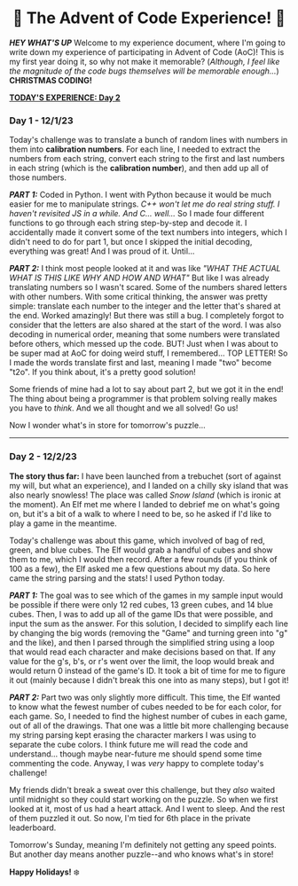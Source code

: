 <h1 align = 'center'> 🎀 The Advent of Code Experience! 🎀 </h1>

***HEY WHAT'S UP***
Welcome to my experience document, where I'm going to write down my experience of participating in Advent of Code (AoC)!
This is my first year doing it, so why not make it memorable?
(*Although, I feel like the magnitude of the code bugs themselves will be memorable enough...*)
**CHRISTMAS CODING!**

[**TODAY'S EXPERIENCE: Day 2**]("https://github.com/Valenciola/Advent-o-Code/blob/main/Experience.md#day-2---12223")

### Day 1 - 12/1/23

Today's challenge was to translate a bunch of random lines with numbers in them into **calibration numbers**.
For each line, I needed to extract the numbers from each string, convert each string to the first and last numbers in each string (which is the **calibration number**), and then add up all of those numbers.

***PART 1:***
Coded in Python. I went with Python because it would be much easier for me to manipulate strings.
*C++ won't let me do real string stuff. I haven't revisited JS in a while. And C... well...*
So I made four different functions to go through each string step-by-step and decode it. I accidentally made it convert some of the text numbers into integers, which I didn't need to do for part 1, but once I skipped the initial decoding, everything was great! And I was proud of it. Until...

***PART 2:***
I think most people looked at it and was like *"WHAT THE ACTUAL WHAT IS THIS LIKE WHY AND HOW AND WHAT"*
But like I was already translating numbers so I wasn't scared. Some of the numbers shared letters with other numbers. With some critical thinking, the answer was pretty simple: translate each number to the integer and the letter that's shared at the end. Worked amazingly! But there was still a bug. I completely forgot to consider that the letters are also shared at the start of the word. I was also decoding in numerical order, meaning that some numbers were translated before others, which messed up the code.
BUT! Just when I was about to be super mad at AoC for doing weird stuff, I remembered... TOP LETTER! So I made the words translate first and last, meaning I made "two" become "t2o". If you think about, it's a pretty good solution!

Some friends of mine had a lot to say about part 2, but we got it in the end! The thing about being a programmer is that problem solving really makes you have to *think*. And we all thought and we all solved! Go us!

Now I wonder what's in store for tomorrow's puzzle...

---

### Day 2 - 12/2/23

**The story thus far:** I have been launched from a trebuchet (sort of against my will, but what an experience), and I landed on a chilly sky island that was also nearly snowless! The place was called *Snow Island* (which is ironic at the moment). An Elf met me where I landed to debrief me on what's going on, but it's a bit of a walk to where I need to be, so he asked if I'd like to play a game in the meantime.

Today's challenge was about this game, which involved of bag of red, green, and blue cubes. The Elf would grab a handful of cubes and show them to me, which I would then record. After a few rounds (if you think of 100 as a few), the Elf asked me a few questions about my data. So here came the string parsing and the stats! I used Python today.

***PART 1:***
The goal was to see which of the games in my sample input would be possible if there were only 12 red cubes, 13 green cubes, and 14 blue cubes. Then, I was to add up all of the game IDs that were possible, and input the sum as the answer. For this solution, I decided to simplify each line by changing the big words (removing the "Game" and turning green into "g" and the like), and then I parsed through the simplified string using a loop that would read each character and make decisions based on that. If any value for the g's, b's, or r's went over the limit, the loop would break and would return 0 instead of the game's ID. It took a bit of time for me to figure it out (mainly because I didn't break this one into as many steps), but I got it!

***PART 2:***
Part two was only slightly more difficult. This time, the Elf wanted to know what the fewest number of cubes needed to be for each color, for each game. So, I needed to find the highest number of cubes in each game, out of all of the drawings. That one was a little bit more challenging because my string parsing kept erasing the character markers I was using to separate the cube colors. I think future me will read the code and understand... though maybe near-future me should spend some time commenting the code. Anyway, I was *very* happy to complete today's challenge!

My friends didn't break a sweat over this challenge, but they *also* waited until midnight so they could start working on the puzzle. So when we first looked at it, most of us had a heart attack. And I went to sleep. And the rest of them puzzled it out. So now, I'm tied for 6th place in the private leaderboard.

Tomorrow's Sunday, meaning I'm definitely not getting any speed points. But another day means another puzzle--and who knows what's in store!

**Happy Holidays!** ❄️
